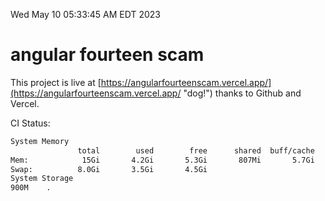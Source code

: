 Wed May 10 05:33:45 AM EDT 2023

# angular fourteen scam


This project is live at [https://angularfourteenscam.vercel.app/](https://angularfourteenscam.vercel.app/ "dog!") thanks to Github and Vercel.

CI Status: 

```bash
System Memory
               total        used        free      shared  buff/cache   available
Mem:            15Gi       4.2Gi       5.3Gi       807Mi       5.7Gi       9.9Gi
Swap:          8.0Gi       3.5Gi       4.5Gi
System Storage
900M	.
